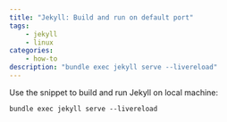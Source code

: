```yaml
---
title: "Jekyll: Build and run on default port" 
tags: 
    - jekyll
    - linux
categories:
    - how-to
description: "bundle exec jekyll serve --livereload"
---
```

Use the snippet to build and run Jekyll on local machine:

```shell
bundle exec jekyll serve --livereload
```
